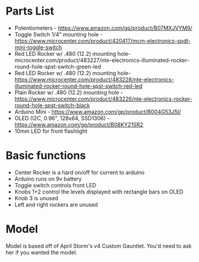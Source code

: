 # Parts List
- Potentiometers - https://www.amazon.com/gp/product/B07MXJVYM9/
- Toggle Switch 1/4" mounting hole - https://www.microcenter.com/product/420417/mcm-electronics-spdt-mini-toggle-switch
- Red LED Rocker w/ .480 (12.2) mounting hole- microcenter.com/product/483227/nte-electronics-illuminated-rocker-round-hole-spst-switch-green-led
- Red LED Rocker w/ .480 (12.2) mounting hole- https://www.microcenter.com/product/483228/nte-electronics-illuminated-rocker-round-hole-spst-switch-red-led
- Plain Rocker w/ .480 (12.2) mounting hole - https://www.microcenter.com/product/483226/nte-electronics-rocker-round-hole-spst-switch-black
- Arduino Mini - https://www.amazon.com/gp/product/B004G53J5I/
- OLED (I2C, 0.96", 128x64, SSD1306) - https://www.amazon.com/gp/product/B08KY21SR2
- 10mm LED for front flashlight

# Basic functions
- Center Rocker is a hard on/off for current to arduino
- Arduino runs on 9v battery
- Toggle switch controls front LED
- Knobs 1+2 control the levels displayed with rectangle bars on OLED
- Knob 3 is unused
- Left and right rockers are unused

# Model
Model is based off of April Storm's v4 Custom Gauntlet. You'd need to ask her if you wanted the model.
